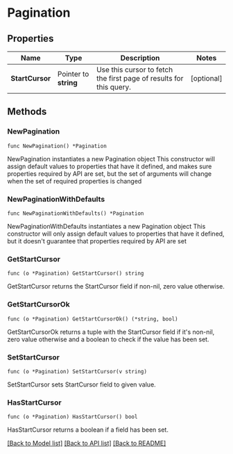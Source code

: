 # Pagination

## Properties

Name | Type | Description | Notes
------------ | ------------- | ------------- | -------------
**StartCursor** | Pointer to **string** | Use this cursor to fetch the first page of results for this query. | [optional] 

## Methods

### NewPagination

`func NewPagination() *Pagination`

NewPagination instantiates a new Pagination object
This constructor will assign default values to properties that have it defined,
and makes sure properties required by API are set, but the set of arguments
will change when the set of required properties is changed

### NewPaginationWithDefaults

`func NewPaginationWithDefaults() *Pagination`

NewPaginationWithDefaults instantiates a new Pagination object
This constructor will only assign default values to properties that have it defined,
but it doesn't guarantee that properties required by API are set

### GetStartCursor

`func (o *Pagination) GetStartCursor() string`

GetStartCursor returns the StartCursor field if non-nil, zero value otherwise.

### GetStartCursorOk

`func (o *Pagination) GetStartCursorOk() (*string, bool)`

GetStartCursorOk returns a tuple with the StartCursor field if it's non-nil, zero value otherwise
and a boolean to check if the value has been set.

### SetStartCursor

`func (o *Pagination) SetStartCursor(v string)`

SetStartCursor sets StartCursor field to given value.

### HasStartCursor

`func (o *Pagination) HasStartCursor() bool`

HasStartCursor returns a boolean if a field has been set.


[[Back to Model list]](../README.md#documentation-for-models) [[Back to API list]](../README.md#documentation-for-api-endpoints) [[Back to README]](../README.md)


